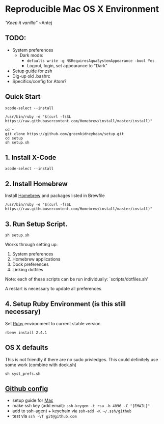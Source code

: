# Reproducible Mac OS X Environment
_"Keep it vanilla"_ ~Antej

## TODO:
* System preferences
    * Dark mode: 
         * ```defaults write -g NSRequiresAquaSystemAppearance -bool Yes```
         * Logout, login, set appearance to "Dark"
* Setup guide for zsh
* Dig-up old .bashrc
* Specifics/config for Atom?

## Quick Start

```
xcode-select --install

/usr/bin/ruby -e "$(curl -fsSL https://raw.githubusercontent.com/Homebrew/install/master/install)"

cd ~
git clone https://github.com/greenkidneybean/setup.git
cd setup
sh setup.sh
```


## 1. Install X-Code

```
xcode-select --install
```

## 2. Install Homebrew

Install [Homebrew](https://brew.sh/) and packages listed in Brewfile

`/usr/bin/ruby -e "$(curl -fsSL https://raw.githubusercontent.com/Homebrew/install/master/install)"`

## 3. Run Setup Script. 

`sh setup.sh`

Works through setting up:
1. System preferences
2. Homebrew applications
3. Dock preferences
4. Linking dotfiles

Note: each of these scripts can be run individually: `scripts/dotfiles.sh'



A restart is necessary to update all preferences.


## 4. Setup Ruby Environment (is this still necessary)

Set [Ruby](https://www.ruby-lang.org/en/downloads/) environment to current stable version

    rbenv install 2.4.1

## OS X defaults

This is not friendly if there are no sudo privledges.
This could definitely use some work (combine with dock.sh)

    sh syst_prefs.sh

## [Github config](https://help.github.com/articles/adding-a-new-ssh-key-to-your-github-account/)
   * setup guide for [Mac](http://burnedpixel.com/blog/setting-up-git-and-github-on-your-mac/)
   * make ssh key (add email): `ssh-keygen -t rsa -b 4096 -C "[EMAIL]"`
   * add to ssh-agent + keychain via `ssh-add -K ~/.ssh/github`
   * test via `ssh -vT git@github.com`
